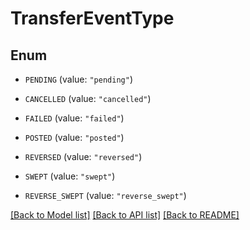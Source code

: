 # TransferEventType

## Enum


* `PENDING` (value: `"pending"`)

* `CANCELLED` (value: `"cancelled"`)

* `FAILED` (value: `"failed"`)

* `POSTED` (value: `"posted"`)

* `REVERSED` (value: `"reversed"`)

* `SWEPT` (value: `"swept"`)

* `REVERSE_SWEPT` (value: `"reverse_swept"`)


[[Back to Model list]](../README.md#documentation-for-models) [[Back to API list]](../README.md#documentation-for-api-endpoints) [[Back to README]](../README.md)


